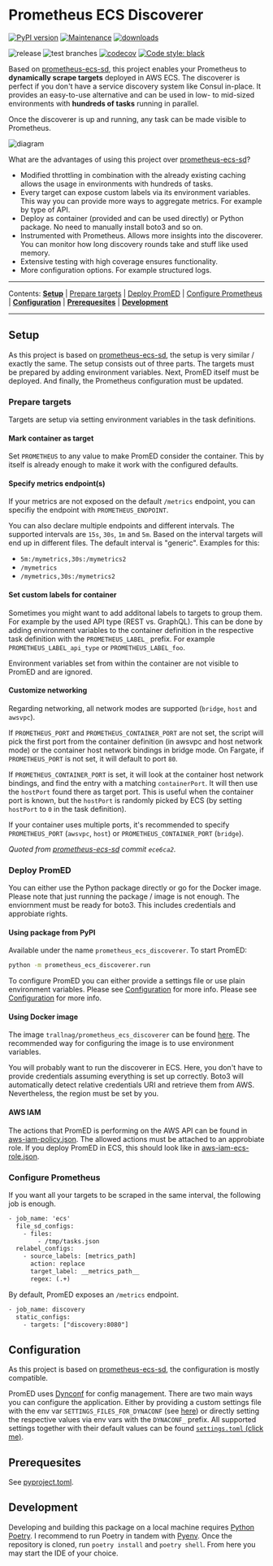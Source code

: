 # Prometheus ECS Discoverer

[![PyPI version](https://badge.fury.io/py/prometheus-ecs-discoverer.svg)](https://pypi.python.org/pypi/prometheus-ecs-discoverer/)
[![Maintenance](https://img.shields.io/badge/maintained%3F-yes-green.svg)](https://GitHub.com/Naereen/StrapDown.js/graphs/commit-activity)
[![downloads](https://img.shields.io/pypi/dm/prometheus-ecs-discoverer)](https://pypi.org/project/prometheus-ecs-discoverer/)

![release](https://github.com/trallnag/prometheus-ecs-discoverer/workflows/release/badge.svg)
![test branches](https://github.com/trallnag/prometheus-ecs-discoverer/workflows/test%20branches/badge.svg)
[![codecov](https://codecov.io/gh/trallnag/prometheus-ecs-discoverer/branch/master/graph/badge.svg)](https://codecov.io/gh/trallnag/prometheus-ecs-discoverer)
[![Code style: black](https://img.shields.io/badge/code%20style-black-000000.svg)](https://github.com/psf/black)

Based on [prometheus-ecs-sd](https://github.com/signal-ai/prometheus-ecs-sd), 
this project enables your Prometheus to **dynamically scrape targets** deployed 
in AWS ECS. The discoverer is perfect if you don't have 
a service discovery system like Consul in-place. It provides an easy-to-use 
alternative and can be used in low- to mid-sized environments with **hundreds 
of tasks** running in parallel.

Once the discoverer is up and running, any task can be made visible to 
Prometheus.

![diagram](https://raw.githubusercontent.com/trallnag/prometheus-ecs-discoverer/master/documents/drawio-diagram.png)

What are the advantages of using this project over [prometheus-ecs-sd](https://github.com/signal-ai/prometheus-ecs-sd
)?

* Modified throttling in combination with the already existing caching allows 
    the usage in environments with hundreds of tasks.
* Every target can expose custom labels via its environment variables. This way 
    you can provide more ways to aggregate metrics. For example by type of API.
* Deploy as container (provided and can be used directly) or Python package.
    No need to manually install boto3 and so on.
* Instrumented with Prometheus. Allows more insights into the discoverer. You 
    can monitor how long discovery rounds take and stuff like used memory.
* Extensive testing with high coverage ensures functionality.
* More configuration options. For example structured logs.

---

Contents: **[Setup](#setup)** |
[Prepare targets](#perpare-targets) | 
[Deploy PromED](#deploy-promed) |
[Configure Prometheus](#configure-prometheus) | 
**[Configuration](#configuration)** |
**[Prerequesites](#prerequesites)** |
**[Development](#development)**

---

## Setup

As this project is based on 
[prometheus-ecs-sd](https://github.com/signal-ai/prometheus-ecs-sd), the setup 
is very similar / exactly the same. The setup consists out of three parts. 
The targets must be prepared by adding environment variables. Next, PromED 
itself must be deployed. And finally, the Prometheus configuration must be 
updated.

### Prepare targets

Targets are setup via setting environment variables in the task definitions.

#### Mark container as target

Set `PROMETHEUS` to any value to make PromED consider the container. This 
by itself is already enough to make it work with the configured defaults.

#### Specify metrics endpoint(s)

If your metrics are not exposed on the default `/metrics` endpoint, you can 
specifiy the endpoint with `PROMETHEUS_ENDPOINT`.

You can also declare multiple endpoints and different intervals. The supported 
intervals are `15s`, `30s`, `1m` and `5m`. Based on the interval targets will 
end up in different files. The default interval is "generic". Examples for this:

* `5m:/mymetrics,30s:/mymetrics2`
* `/mymetrics`
* `/mymetrics,30s:/mymetrics2`


#### Set custom labels for container

Sometimes you might want to add additonal labels to targets to group them. 
For example by the used API type (REST vs. GraphQL). This can be done by adding 
environment variables to the container definition in the respective task 
definition with the  `PROMETHEUS_LABEL_` prefix. For example 
`PROMETHEUS_LABEL_api_type` or `PROMETHEUS_LABEL_foo`.

Environment variables set from within the container are not visible to PromED 
and are ignored.

#### Customize networking

Regarding networking, all network modes are supported (`bridge`, `host` 
and `awsvpc`).

If `PROMETHEUS_PORT` and `PROMETHEUS_CONTAINER_PORT` are not set, the script 
will pick the first port from the container definition (in awsvpc and host 
network mode) or the container host network bindings in bridge mode. On 
Fargate, if `PROMETHEUS_PORT` is not set, it will default to port `80`.
 
If `PROMETHEUS_CONTAINER_PORT` is set, it will look at the container host 
network bindings, and find the entry with a matching `containerPort`. It will 
then use the `hostPort` found there as target port. This is useful when the 
container port is known, but the `hostPort` is randomly picked by ECS (by 
setting `hostPort` to `0` in the task definition).

If your container uses multiple ports, it's recommended to specify 
`PROMETHEUS_PORT` (`awsvpc`, `host`) or `PROMETHEUS_CONTAINER_PORT` (`bridge`).

*Quoted from [prometheus-ecs-sd](https://github.com/signal-ai/prometheus-ecs-sd) 
commit `ece6ca2`.*

### Deploy PromED

You can either use the Python package directly or go for the Docker image. 
Please note that just running the package / image is not enough. The enviornment
must be ready for boto3. This includes credentials and approbiate rights.

#### Using package from PyPI

Available under the name `prometheus_ecs_discoverer`. To start PromED:

```sh
python -m prometheus_ecs_discoverer.run
```

To configure PromED you can either provide a settings file or use plain 
environment variables.  Please see [Configuration](#configuration) for more 
info. Please see [Configuration](#configuration) for more info.

#### Using Docker image

The image `trallnag/prometheus_ecs_discoverer` can be found 
[here](https://hub.docker.com/repository/docker/trallnag/prometheus_ecs_discoverer).
The recommended way for configuring the image is to use environment variables.

You will probably want to run the discoverer in ECS. Here, you don't have to 
provide credentials assuming everything is set up correctly. Boto3 will 
automatically detect relative credentials URI and retrieve them from AWS.
Nevertheless, the region must be set by you.

#### AWS IAM

The actions that PromED is performing on the AWS API can be found in 
[aws-iam-policy.json](https://github.com/trallnag/prometheus-ecs-discoverer/blob/master/documents/aws-iam-policy.json).
The allowed actions must be attached to an approbiate role. If you deploy 
PromED in ECS, this should look like in [aws-iam-ecs-role.json](https://github.com/trallnag/prometheus-ecs-discoverer/blob/master/documents/aws-iam-ecs-role.json).

### Configure Prometheus

If you want all your targets to be scraped in the same interval, the following 
job is enough.

```txt
- job_name: 'ecs'
  file_sd_configs:
    - files:
        - /tmp/tasks.json
  relabel_configs:
    - source_labels: [metrics_path]
      action: replace
      target_label: __metrics_path__
      regex: (.+)
```

By default, PromED exposes an `/metrics` endpoint.

```txt
- job_name: discovery
  static_configs: 
    - targets: ["discovery:8080"]
```

## Configuration

As this project is based on 
[prometheus-ecs-sd](https://github.com/signal-ai/prometheus-ecs-sd), 
the configuration is mostly compatible.

PromED uses [Dynconf](https://www.dynaconf.com/) for config management. There 
are two main ways you can configure the application. Either by providing a 
custom settings file with the env var `SETTINGS_FILES_FOR_DYNACONF` (see 
[here](https://www.dynaconf.com/configuration/#on-environment-options)) 
or directly setting the respective values via env vars with the `DYNACONF_` 
prefix. All supported settings together with their default values can be found 
[`settings.toml` (click me)](https://github.com/trallnag/prometheus-ecs-discoverer/blob/master/prometheus_ecs_discoverer/settings.toml).

## Prerequesites

See [pyproject.toml](https://github.com/trallnag/prometheus-ecs-discoverer/blob/master/pyproject.toml).

## Development

Developing and building this package on a local machine requires 
[Python Poetry](https://python-poetry.org/). I recommend to run Poetry in 
tandem with [Pyenv](https://github.com/pyenv/pyenv). Once the repository is 
cloned, run `poetry install` and `poetry shell`. From here you may start the 
IDE of your choice.